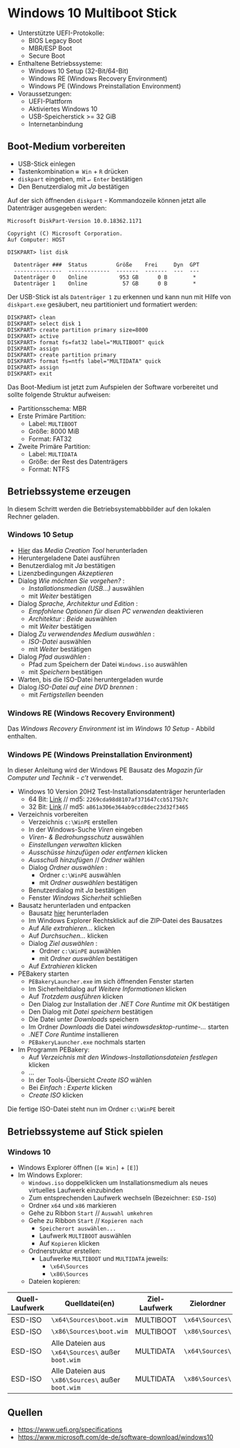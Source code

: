 # Windows 10 Multiboot Stick

- Unterstützte UEFI-Protokolle:
  - BIOS Legacy Boot
  - MBR/ESP Boot
  - Secure Boot
- Enthaltene Betriebssysteme:
  - Windows 10 Setup (32-Bit/64-Bit)
  - Windows RE (Windows Recovery Environment)
  - Windows PE (Windows Preinstallation Environment)
- Voraussetzungen:
  - UEFI-Plattform
  - Aktiviertes Windows 10
  - USB-Speicherstick >= 32 GiB
  - Internetanbindung

## Boot-Medium vorbereiten

- USB-Stick einlegen
- Tastenkombination `⊞ Win` + `R` drücken
- `diskpart` eingeben, mit `↵ Enter` bestätigen
- Den Benutzerdialog mit _Ja_ bestätigen

Auf der sich öffnenden `diskpart` - Kommandozeile können jetzt alle Datenträger ausgegeben werden:

```
Microsoft DiskPart-Version 10.0.18362.1171

Copyright (C) Microsoft Corporation.
Auf Computer: HOST

DISKPART> list disk

  Datenträger ###  Status         Größe    Frei     Dyn  GPT
  ---------------  -------------  -------  -------  ---  ---
  Datenträger 0    Online          953 GB      0 B        *
  Datenträger 1    Online           57 GB      0 B        *
```

Der USB-Stick ist als `Datenträger 1` zu erkennen und kann nun mit Hilfe von `diskpart.exe` gesäubert, neu partitioniert und formatiert werden:

```
DISKPART> clean
DISKPART> select disk 1
DISKPART> create partition primary size=8000
DISKPART> active
DISKPART> format fs=fat32 label="MULTIBOOT" quick
DISKPART> assign
DISKPART> create partition primary
DISKPART> format fs=ntfs label="MULTIDATA" quick
DISKPART> assign
DISKPART> exit
```

Das Boot-Medium ist jetzt zum Aufspielen der Software vorbereitet und sollte folgende Struktur aufweisen:

- Partitionsschema: MBR
- Erste Primäre Partition:
  - Label: `MULTIBOOT`
  - Größe: 8000 MiB
  - Format: FAT32
- Zweite Primäre Partition:
  - Label: `MULTIDATA`
  - Größe: der Rest des Datenträgers
  - Format: NTFS

## Betriebssysteme erzeugen

In diesem Schritt werden die Betriebsystemabbbilder auf den lokalen Rechner geladen.

### Windows 10 Setup

- [Hier](https://www.microsoft.com/de-de/software-download/windows10) das _Media Creation Tool_ herunterladen
- Heruntergeladene Datei ausführen
- Benutzerdialog mit _Ja_ bestätigen
- Lizenzbedingungen _Akzeptieren_
- Dialog _Wie möchten Sie vorgehen?_ :
  - _Installationsmedien (USB...)_ auswählen
  - mit _Weiter_ bestätigen
- Dialog _Sprache, Architektur und Edition_ :
  - _Empfohlene Optionen für disen PC verwenden_ deaktivieren
  - _Architektur_ : _Beide_ auswählen
  - mit _Weiter_ bestätigen
- Dialog _Zu verwendendes Medium auswählen_ :
  - _ISO-Datei_ auswählen
  - mit _Weiter_ bestätigen
- Dialog _Pfad auswählen_ :
  - Pfad zum Speichern der Datei `Windows.iso` auswählen
  - mit _Speichern_ bestätigen
- Warten, bis die ISO-Datei heruntergeladen wurde
- Dialog _ISO-Datei auf eine DVD brennen_ :
  - mit _Fertigstellen_ beenden

### Windows RE (Windows Recovery Environment)

Das _Windows Recovery Environment_ ist im _Windows 10 Setup_ - Abbild enthalten.

### Windows PE (Windows Preinstallation Environment)

In dieser Anleitung wird der Windows PE Bausatz des _Magazin für Computer und Technik - c't_ verwendet.

- Windows 10 Version 20H2 Test-Installationsdatenträger herunterladen
  - 64 Bit: [Link](https://software-download.microsoft.com/download/pr/19042.508.200927-1902.20h2_release_svc_refresh_CLIENTENTERPRISEEVAL_OEMRET_x64FRE_de-de.iso) // md5: `2269cda98d8107af371647ccb5175b7c`
  - 32 Bit: [Link](https://software-download.microsoft.com/download/pr/19042.508.200927-1902.20h2_release_svc_refresh_CLIENTENTERPRISEEVAL_OEMRET_x86FRE_de-de.iso) // md5: `a861a306e364ab9ccd8dec23d32f3465`
- Verzeichnis vorbereiten
  - Verzeichnis `c:\WinPE` erstellen
  - In der Windows-Suche _Viren_ eingeben
  - _Viren- & Bedrohungsschutz_ auswählen
  - _Einstellungen verwalten_ klicken
  - _Ausschüsse hinzufügen oder entfernen_ klicken
  - _Ausschuß hinzufügen_ // _Ordner_ wählen
  - Dialog _Ordner auswählen_ :
    - Ordner `c:\WinPE` auswählen
    - mit _Ordner auswählen_ bestätigen
  - Benutzerdialog mit _Ja_ bestätigen
  - Fenster _Windows Sicherheit_ schließen
- Bausatz herunterladen und entpacken
  - Bausatz [hier](https://www.heise.de/ct/artikel/c-t-Notfall-Windows-2021-4954598.html) herunterladen
  - Im Windows Explorer Rechtsklick auf die ZIP-Datei des Bausatzes
  - Auf _Alle extrahieren..._ klicken
  - Auf _Durchsuchen..._ klicken
  - Dialog _Ziel auswählen_ :
    - Ordner `c:\WinPE` auswählen
    - mit _Ordner auswählen_ bestätigen
  - Auf _Extrahieren_ klicken
- PEBakery starten
  - `PEBakeryLauncher.exe` im sich öffnenden Fenster starten
  - Im Sicherheitdialog auf _Weitere Informationen_ klicken
  - Auf _Trotzdem ausführen_ klicken
  - Den Dialog zur Installation der _.NET Core Runtime_ mit _OK_ bestätigen
  - Den Dialog mit _Datei speichern_ bestätigen
  - Die Datei unter _Downloads_ speichern
  - Im Ordner _Downloads_ die Datei _windowsdesktop-runtime-..._ starten
  - _.NET Core Runtime_ installieren
  - `PEBakeryLauncher.exe` nochmals starten
- Im Programm PEBakery:
  - Auf _Verzeichnis mit den Windows-Installationsdateien festlegen_ klicken
  - ...
  - In der Tools-Übersicht _Create ISO_ wählen
  - Bei _Einfach_ : _Experte_ klicken
  - _Create ISO_ klicken

Die fertige ISO-Datei steht nun im Ordner `c:\WinPE` bereit

## Betriebssysteme auf Stick spielen

### Windows 10

- Windows Explorer öffnen (`[⊞ Win]` + `[E]`)
- Im Windows Explorer:
  - `Windows.iso` doppelklicken um Installationsmedium als neues virtuelles Laufwerk einzubinden
  - Zum entsprechenden Laufwerk wechseln (Bezeichner: `ESD-ISO`)
  - Ordner `x64` und `x86` markieren
  - Gehe zu Ribbon `Start` // `Auswahl umkehren`
  - Gehe zu Ribbon `Start` // `Kopieren nach`
    - `Speicherort auswählen...`
    - Laufwerk `MULTIBOOT` auswählen
    - Auf `Kopieren` klicken
  - Ordnerstruktur erstellen:
    - Laufwerke `MULTIBOOT` und `MULTIDATA` jeweils:
      - `\x64\Sources`
      - `\x86\Sources`
  - Dateien kopieren:

| Quell-Laufwerk | Quelldatei(en) | Ziel-Laufwerk | Zielordner |
|-|-|-|-|
|ESD-ISO|`\x64\Sources\boot.wim`|MULTIBOOT|`\x64\Sources\`|
|ESD-ISO|`\x86\Sources\boot.wim`|MULTIBOOT|`\x86\Sources\`|
|ESD-ISO|Alle Dateien aus `\x64\Sources\` außer `boot.wim`|MULTIDATA|`\x64\Sources\`|
|ESD-ISO|Alle Dateien aus `\x86\Sources\` außer `boot.wim`|MULTIDATA|`\x86\Sources\`|

## Quellen

- <https://www.uefi.org/specifications>
- <https://www.microsoft.com/de-de/software-download/windows10>
